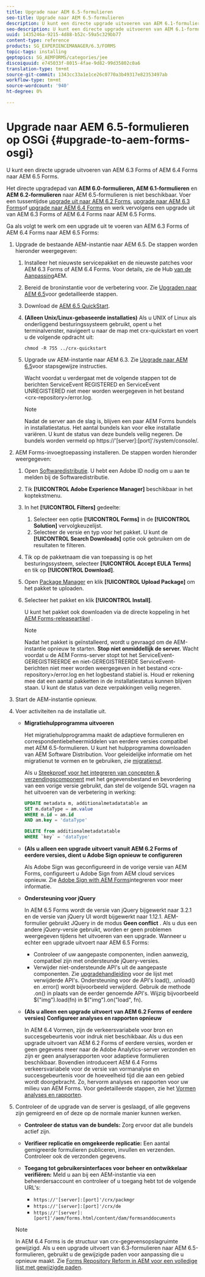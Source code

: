 ```yaml
---
title: Upgrade naar AEM 6.5-formulieren
seo-title: Upgrade naar AEM 6.5-formulieren
description: U kunt een directe upgrade uitvoeren van AEM 6.1-formulieren, AEM 6.2-formulieren en LiveCycle ES4 SP1 naar AEM 6.3-formulieren.
seo-description: U kunt een directe upgrade uitvoeren van AEM 6.1-formulieren, AEM 6.2-formulieren en LiveCycle ES4 SP1 naar AEM 6.3-formulieren.
uuid: 1435246a-9215-4d88-b52c-59a5c329bb77
content-type: reference
products: SG_EXPERIENCEMANAGER/6.3/FORMS
topic-tags: installing
geptopics: SG_AEMFORMS/categories/jee
discoiquuid: e745033f-8015-4fae-9d82-99d35802c0a6
translation-type: tm+mt
source-git-commit: 1343cc33a1e1ce26c0770a3b49317e82353497ab
workflow-type: tm+mt
source-wordcount: '940'
ht-degree: 0%

---
```



# Upgrade naar AEM 6.5-formulieren op OSGi {#upgrade-to-aem-forms-osgi}

U kunt een directe upgrade uitvoeren van AEM 6.3 Forms of AEM 6.4 Forms naar AEM 6.5 Forms.

Het directe upgradepad van **AEM 6.0-formulieren, AEM 6.1-formulieren** en **AEM 6.2-formulieren** naar AEM 6.5-formulieren is niet beschikbaar. Voer een tussentijdse [upgrade uit naar AEM 6.2 Forms](https://helpx.adobe.com/experience-manager/6-2/forms/using/upgrade.html), [upgrade naar AEM 6.3 Forms](https://helpx.adobe.com/experience-manager/6-3/forms/using/upgrade.html)of [upgrade naar AEM 6.4 Forms](/help/forms/using/upgrade.md) en werk vervolgens een upgrade uit van AEM 6.3 Forms of AEM 6.4 Forms naar AEM 6.5 Forms.

Ga als volgt te werk om een upgrade uit te voeren van AEM 6.3 Forms of AEM 6.4 Forms naar AEM 6.5 Forms:

1. Upgrade de bestaande AEM-instantie naar AEM 6.5. De stappen worden hieronder weergegeven:

   1. Installeer het nieuwste servicepakket en de nieuwste patches voor AEM 6.3 Forms of AEM 6.4 Forms. Voor details, zie de Hub [van de Aanpassing](https://helpx.adobe.com/experience-manager/aem-releases-updates.html)AEM.
   1. Bereid de broninstantie voor de verbetering voor. Zie [Upgraden naar AEM 6.5](/help/sites-deploying/upgrade.md)voor gedetailleerde stappen.
   1. Download de [AEM 6.5 QuickStart](/help/sites-deploying/deploy.md#getting%20the%20software).
   1. **(Alleen Unix/Linux-gebaseerde installaties)** Als u UNIX of Linux als onderliggend besturingssysteem gebruikt, opent u het terminalvenster, navigeert u naar de map met crx-quickstart en voert u de volgende opdracht uit:

      `chmod -R 755 ../crx-quickstart`

   1. Upgrade uw AEM-instantie naar AEM 6.3. Zie [Upgrade naar AEM 6.5](/help/sites-deploying/upgrade.md)voor stapsgewijze instructies.

      Wacht voordat u verdergaat met de volgende stappen tot de berichten ServiceEvent REGISTERED en ServiceEvent UNREGISTERED niet meer worden weergegeven in het bestand &lt;crx-repository>/error.log.

      >[!NOTE]
      >
      >Nadat de server aan de slag is, blijven een paar AEM Forms bundels in installatiestatus. Het aantal bundels kan voor elke installatie variëren. U kunt de status van deze bundels veilig negeren. De bundels worden vermeld op https://&#39;[server]:[port]&#39;/system/console/.

1. AEM Forms-invoegtoepassing installeren. De stappen worden hieronder weergegeven:

   1. Open [Softwaredistributie](https://experience.adobe.com/downloads). U hebt een Adobe ID nodig om u aan te melden bij de Softwaredistributie.
   1. Tik **[!UICONTROL Adobe Experience Manager]** beschikbaar in het koptekstmenu.
   1. In het **[!UICONTROL Filters]** gedeelte:
      1. Selecteer een optie **[!UICONTROL Forms]** in de **[!UICONTROL Solution]** vervolgkeuzelijst.
      1. Selecteer de versie en typ voor het pakket. U kunt de **[!UICONTROL Search Downloads]** optie ook gebruiken om de resultaten te filteren.
   1. Tik op de pakketnaam die van toepassing is op het besturingssysteem, selecteer **[!UICONTROL Accept EULA Terms]** en tik op **[!UICONTROL Download]**.
   1. Open [Package Manager](https://docs.adobe.com/content/help/en/experience-manager-65/administering/contentmanagement/package-manager.html) en klik **[!UICONTROL Upload Package]** om het pakket te uploaden.
   1. Selecteer het pakket en klik **[!UICONTROL Install]**.

      U kunt het pakket ook downloaden via de directe koppeling in het [AEM Forms-releaseartikel](https://helpx.adobe.com/aem-forms/kb/aem-forms-releases.html) .

      >[!NOTE]
      >
      >Nadat het pakket is geïnstalleerd, wordt u gevraagd om de AEM-instantie opnieuw te starten. **Stop niet onmiddellijk de server.** Wacht voordat u de AEM Forms-server stopt tot het ServiceEvent-GEREGISTREERDE en niet-GEREGISTREERDE ServiceEvent-berichten niet meer worden weergegeven in het bestand &lt;crx-repository>/error.log en het logbestand stabiel is. Houd er rekening mee dat een aantal pakketten in de installatiestatus kunnen blijven staan. U kunt de status van deze verpakkingen veilig negeren.

1. Start de AEM-instantie opnieuw.

1. Voer activiteiten na de installatie uit.

   * **Migratiehulpprogramma uitvoeren**

      Het migratiehulpprogramma maakt de adaptieve formulieren en correspondentiebeheermiddelen van eerdere versies compatibel met AEM 6.5-formulieren. U kunt het hulpprogramma downloaden van AEM Software Distribution. Voor geleidelijke informatie om het migratienut te vormen en te gebruiken, zie [migratienut](../../forms/using/migration-utility.md).

      Als u [Steekproef voor het integreren van concepten &amp; verzendingscomponent](https://helpx.adobe.com/experience-manager/6-3/forms/using/integrate-draft-submission-database.html) met het gegevensbestand en bevordering van een vorige versie gebruikt, dan stel de volgende SQL vragen na het uitvoeren van de verbetering in werking:

      ```sql
      UPDATE metadata m, additionalmetadatatable am
      SET m.dataType = am.value
      WHERE m.id = am.id
      AND am.key = 'dataType'
      ```

      ```sql
      DELETE from additionalmetadatatable
      WHERE `key` = 'dataType'
      ```

   * **(Als u alleen een upgrade uitvoert vanuit AEM 6.2 Forms of eerdere versies, dient u Adobe Sign opnieuw te configureren**

      Als Adobe Sign was geconfigureerd in de vorige versie van AEM Forms, configureert u Adobe Sign from AEM cloud services opnieuw. Zie [Adobe Sign with AEM Forms](../../forms/using/adobe-sign-integration-adaptive-forms.md)integreren voor meer informatie.

   * **Ondersteuning voor jQuery**

      In AEM 6.5 Forms wordt de versie van jQuery bijgewerkt naar 3.2.1 en de versie van jQuery UI wordt bijgewerkt naar 1.12.1. AEM-formulier gebruikt JQuery in de modus **Geen conflict** . Als u dus een andere jQuery-versie gebruikt, worden er geen problemen weergegeven tijdens het uitvoeren van een upgrade. Wanneer u echter een upgrade uitvoert naar AEM 6.5 Forms:

      * Controleer of uw aangepaste componenten, indien aanwezig, compatibel zijn met ondersteunde jQuery-versies.
      * Verwijder niet-ondersteunde API&#39;s uit de aangepaste componenten. Zie [upgradehandleiding](https://jquery.com/upgrade-guide/3.0/) voor de lijst met verwijderde API&#39;s. Ondersteuning voor de API&#39;s load(), .unload() en .error() wordt bijvoorbeeld verwijderd. Gebruik de methode .on() in plaats van de eerder genoemde API&#39;s. Wijzig bijvoorbeeld $(&quot;img&quot;).load(fn) in $(&quot;img&quot;).on(&quot;load&quot;, fn).
   * **(Als u alleen een upgrade uitvoert van AEM 6.2 Forms of eerdere versies) Configureer analyses en rapporten opnieuw**

      In AEM 6.4 Vormen, zijn de verkeersvariabele voor bron en succesgebeurtenis voor indruk niet beschikbaar. Als u dus een upgrade uitvoert van AEM 6.2 Forms of eerdere versies, worden er geen gegevens meer naar de Adobe Analytics-server verzonden en zijn er geen analyserapporten voor adaptieve formulieren beschikbaar. Bovendien introduceert AEM 6.4 Forms verkeersvariabele voor de versie van vormanalyse en succesgebeurtenis voor de hoeveelheid tijd die aan een gebied wordt doorgebracht. Zo, hervorm analyses en rapporten voor uw milieu van AEM Forms. Voor gedetailleerde stappen, zie het [Vormen analyses en rapporten](../../forms/using/configure-analytics-forms-documents.md).


1. Controleer of de upgrade van de server is geslaagd, of alle gegevens zijn gemigreerd en of deze op de normale manier kunnen werken.

   * **Controleer de status van de bundels:** Zorg ervoor dat alle bundels actief zijn.
   * **Verifieer replicatie en omgekeerde replicatie:** Een aantal gemigreerde formulieren publiceren, invullen en verzenden. Controleer ook de verzonden gegevens.
   * **Toegang tot gebruikersinterfaces voor beheer en ontwikkelaar verifiëren:** Meld u aan bij een AEM-instantie via een beheerdersaccount en controleer of u toegang hebt tot de volgende URL&#39;s:

      * `https://'[server]:[port]'/crx/packmgr`
      * `https://'[server]:[port]'/crx/de`
      * `https://'[server]:[port]'/aem/forms.html/content/dam/formsanddocuments`

   >[!NOTE]
   In AEM 6.4 Forms is de structuur van crx-gegevensopslagruimte gewijzigd. Als u een upgrade uitvoert van 6.3-formulieren naar AEM 6.5-formulieren, gebruikt u de gewijzigde paden voor aanpassing die u opnieuw maakt. Zie [Forms Repository Reform in AEM voor een volledige lijst met gewijzigde paden](/help/sites-deploying/forms-repository-restructuring-in-aem-6-5.md).

